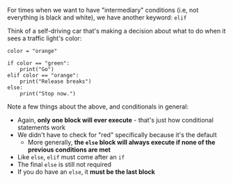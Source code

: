 For times when we want to have "intermediary" conditions (i.e, not everything is black and white), we have another keyword: `elif`

Think of a self-driving car that's making a decision about what to do when it sees a traffic light's color:


```
color = "orange"

if color == "green":
	print("Go")
elif color == "orange":
	print("Release breaks")
else:
	print("Stop now.")
```

Note a few things about the above, and conditionals in general:

- Again, **only one block will ever execute** - that's just how conditional statements work
- We didn't have to check for "red" specifically because it's the default
  - More generally, **the `else` block will always execute if none of the previous conditions are met**
- Like `else`, `elif` must come after an `if`
- The final `else` is still not required
- If you do have an `else`, it **must be the last block**